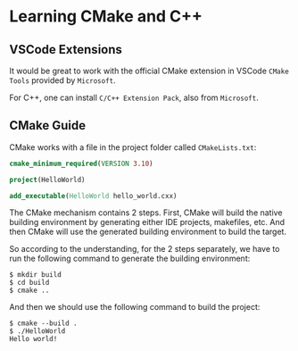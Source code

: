 # Learning CMake and C++

## VSCode Extensions
It would be great to work with the official CMake extension in VSCode `CMake Tools` provided by `Microsoft`.

For C++, one can install `C/C++ Extension Pack`, also from `Microsoft`.

## CMake Guide
CMake works with a file in the project folder called `CMakeLists.txt`:

```cmake
cmake_minimum_required(VERSION 3.10)

project(HelloWorld)

add_executable(HelloWorld hello_world.cxx)
```

The CMake mechanism contains 2 steps. First, CMake will build the native building environment by generating either IDE projects, makefiles, etc. And then CMake will use the generated building environment to build the target.

So according to the understanding, for the 2 steps separately, we have to run the following command to generate the building environment:

```console
$ mkdir build
$ cd build
$ cmake ..
```

And then we should use the following command to build the project:

```console
$ cmake --build .
$ ./HelloWorld
Hello world!
```
